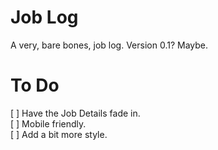 # Job Log
A very, bare bones, job log. Version 0.1? Maybe. 

# To Do
[ ] Have the Job Details fade in.<br>
[ ] Mobile friendly.<br>
[ ] Add a bit more style.<br>

